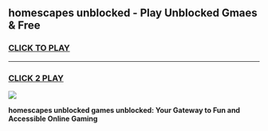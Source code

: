 
## homescapes unblocked - Play Unblocked Gmaes & Free
<h3>
<a href="https://news.freeplayer.one?title=homescapes_unblocked&ref=16F">CLICK TO PLAY</a></h3>
<hr>

<h3>
<a href="https://news.freeplayer.one?title=homescapes_unblocked&ref=16F">CLICK 2 PLAY</a>
  
</h3>

<a href="https://news.freeplayer.one?title=homescapes_unblocked&ref=16F/"><img src="https://clearcache.store/games.png"></a>


**homescapes unblocked games unblocked: Your Gateway to Fun and Accessible Online Gaming**
